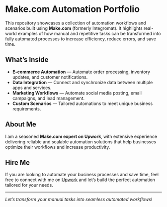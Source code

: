 # Make.com Automation Portfolio

This repository showcases a collection of automation workflows and scenarios built using **Make.com** (formerly Integromat). It highlights real-world examples of how manual and repetitive tasks can be transformed into fully automated processes to increase efficiency, reduce errors, and save time.

## What’s Inside

- **E-commerce Automation** — Automate order processing, inventory updates, and customer notifications.  
- **Data Integration** — Connect and synchronize data between multiple apps and services.  
- **Marketing Workflows** — Automate social media posting, email campaigns, and lead management.  
- **Custom Scenarios** — Tailored automations to meet unique business requirements.  

## About Me

I am a seasoned **Make.com expert on Upwork**, with extensive experience delivering reliable and scalable automation solutions that help businesses optimize their workflows and increase productivity.

## Hire Me

If you are looking to automate your business processes and save time, feel free to connect with me on [Upwork](https://www.upwork.com/freelancers/~012c4b95e0c5eb81a8) and let’s build the perfect automation tailored for your needs.

---

*Let’s transform your manual tasks into seamless automated workflows!*
